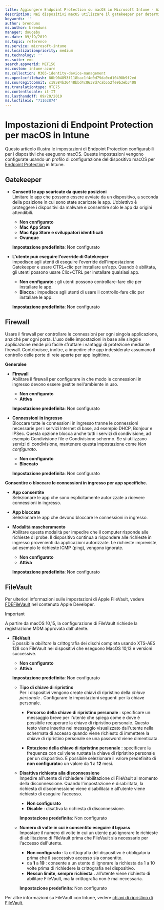```yaml
---
title: Aggiungere Endpoint Protection su macOS in Microsoft Intune - Azure | Documenti Microsoft
description: Nei dispositivi macOS utilizzare il gatekeeper per determinare dove è possibile installare le app, incluso il Mac App Store. Inoltre, abilitare o configurare un firewall per autorizzare app specifiche, bloccare app specifiche, utilizzare la modalità mascheramento e persino bloccare determinati tipi di connessioni in ingresso con Microsoft Intune.
keywords: ''
author: brenduns
ms.author: brenduns
manager: dougeby
ms.date: 09/19/2019
ms.topic: reference
ms.service: microsoft-intune
ms.localizationpriority: medium
ms.technology: ''
ms.suite: ems
search.appverid: MET150
ms.custom: intune-azure
ms.collection: M365-identity-device-management
ms.openlocfilehash: 80b904893f118bac1f4d0d79da0cd10498b9f2ed
ms.sourcegitcommit: c19584b36448bbd4c8638d7cab552fe9b3eb3408
ms.translationtype: MTE75
ms.contentlocale: it-IT
ms.lasthandoff: 09/20/2019
ms.locfileid: "71162874"
---
```

# <a name="macos-endpoint-protection-settings-in-intune"></a>Impostazioni di Endpoint Protection per macOS in Intune  

Questo articolo illustra le impostazioni di Endpoint Protection configurabili per i dispositivi che eseguono macOS. Queste impostazioni vengono configurate usando un profilo di configurazione del dispositivo macOS per [Endpoint Protection](endpoint-protection-configure.md) in Intune.  

## <a name="gatekeeper"></a>Gatekeeper  

- **Consenti le app scaricate da queste posizioni**  
  Limitare le app che possono essere avviate da un dispositivo, a seconda della posizione in cui sono state scaricate le app. L'obiettivo è proteggere i dispositivi da malware e consentire solo le app da origini attendibili.  

  - **Non configurato**  
  - **Mac App Store**  
  - **Mac App Store e sviluppatori identificati**  
  - **Ovunque**  

  **Impostazione predefinita**: Non configurato  

- **L'utente può eseguire l'override di Gatekeeper**  
  Impedisce agli utenti di eseguire l'override dell'impostazione Gatekeeper e usare CTRL+clic per installare un'app. Quando è abilitata, gli utenti possono usare Clic+CTRL per installare qualsiasi app.  
 
  - **Non configurato** : gli utenti possono controllare-fare clic per installare le app.  
  - **Blocca** : impedisce agli utenti di usare il controllo-fare clic per installare le app.  

  **Impostazione predefinita**: Non configurato  

## <a name="firewall"></a>Firewall  

Usare il firewall per controllare le connessioni per ogni singola applicazione, anziché per ogni porta. L'uso delle impostazioni in base alle singole applicazione rende più facile sfruttare i vantaggi di protezione mediante firewall. Contribuisce, inoltre, a impedire che app indesiderate assumano il controllo delle porte di rete aperte per app legittime.  

**Generalee**
- **Firewall**  
  Abilitare il firewall per configurare in che modo le connessioni in ingresso devono essere gestite nell'ambiente in uso.  
  - **Non configurato**  
  - **Attiva**  

  **Impostazione predefinita**: Non configurato  

- **Connessioni in ingresso**  
  Bloccare tutte le connessioni in ingresso tranne le connessioni necessarie per i servizi Internet di base, ad esempio DHCP, Bonjour e IPSec. Questa opzione blocca anche tutti i servizi di condivisione, ad esempio Condivisione file e Condivisione schermo. Se si utilizzano servizi di condivisione, mantenere questa impostazione come *Non configurato*.  
  - **Non configurato**  
  - **Bloccato**  

  **Impostazione predefinita**: Non configurato  

**Consentire o bloccare le connessioni in ingresso per app specifiche.**  

  - **App consentite**  
    Selezionare le app che sono esplicitamente autorizzate a ricevere connessioni in ingresso.  

  - **App bloccate**  
    Selezionare le app che devono bloccare le connessioni in ingresso.  

  - **Modalità mascheramento**  
    Abilitare questa modalità per impedire che il computer risponde alle richieste di probe. Il dispositivo continua a rispondere alle richieste in ingresso provenienti da applicazioni autorizzate. Le richieste impreviste, ad esempio le richieste ICMP (ping), vengono ignorate.  
    - **Non configurato**  
    - **Attiva**  

    **Impostazione predefinita**: Non configurato  

## <a name="filevault"></a>FileVault  
Per ulteriori informazioni sulle impostazioni di Apple FileVault, vedere [FDEFileVault](https://developer.apple.com/documentation/devicemanagement/fdefilevault) nel contenuto Apple Developer. 

> [!IMPORTANT]  
> A partire da macOS 10,15, la configurazione di FileVault richiede la registrazione MDM approvata dall'utente. 

- **FileVault**  
  È possibile *abilitare* la crittografia dei dischi completa usando XTS-AES 128 con FileVault nei dispositivi che eseguono MacOS 10,13 e versioni successive.  
  - **Non configurato**  
  - **Attiva**  

  **Impostazione predefinita**: Non configurato  

  - **Tipo di chiave di ripristino**  
    Per i dispositivi vengono create chiavi di ripristino della *chiave personale* . Configurare le impostazioni seguenti per la chiave personale.  

    - **Percorso della chiave di ripristino personale** : specificare un messaggio breve per l'utente che spiega come e dove è possibile recuperare la chiave di ripristino personale. Questo testo viene inserito nel messaggio visualizzato dall'utente nella schermata di accesso quando viene richiesto di immettere la chiave di ripristino personale se una password viene dimenticata.  
      
    - **Rotazione della chiave di ripristino personale** : specificare la frequenza con cui viene ruotata la chiave di ripristino personale per un dispositivo. È possibile selezionare il valore predefinito di **non configurato**o un valore da **1** a **12** mesi.  

  - **Disattiva richiesta alla disconnessione**  
    Impedire all'utente di richiedere l'abilitazione di FileVault al momento della disconnessione.  Quando l'impostazione è disabilitata, la richiesta di disconnessione viene disabilitata e all'utente viene richiesto di eseguire l'accesso.  
    - **Non configurato**  
    - **Disable** : disattiva la richiesta di disconnessione.

    **Impostazione predefinita**: Non configurato  

  - **Numero di volte in cui è consentito eseguire il bypass**  
  Impostare il numero di volte in cui un utente può ignorare le richieste di abilitazione di FileVault prima che FileVault sia necessario per l'accesso dell'utente.  

    - **Non configurato** : la crittografia del dispositivo è obbligatoria prima che il successivo accesso sia consentito.  
    - da **1** a **10** : consente a un utente di ignorare la richiesta da 1 a 10 volte prima di richiedere la crittografia nel dispositivo.  
    - **Nessun limite, sempre richiesta** . all'utente viene richiesto di abilitare FileVault, ma la crittografia non è mai necessaria.  
 
    **Impostazione predefinita**: Non configurato  

Per altre informazioni su FileVault con Intune, vedere [chiavi di ripristino di FileVault](encryption-monitor.md#filevault-recovery-keys).

